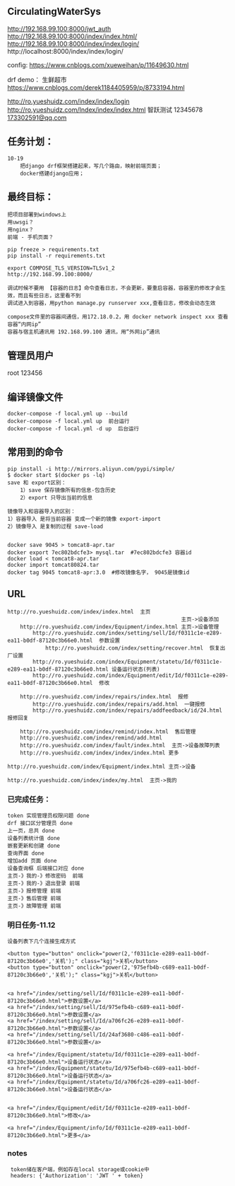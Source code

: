 ## CirculatingWaterSys


http://192.168.99.100:8000/jwt_auth
http://192.168.99.100:8000/index/index.html/
http://192.168.99.100:8000/index/index/login/
http://localhost:8000/index/index/login/

config:
    https://www.cnblogs.com/xueweihan/p/11649630.html
   
drf demo：
	生鲜超市
	https://www.cnblogs.com/derek1184405959/p/8733194.html
   
   
http://ro.yueshuidz.com/index/index/login
http://ro.yueshuidz.com/Index/index/index.html
智跃测试 
12345678
173302591@qq.com

## 任务计划：
    10-19
        把django drf框架搭建起来，写几个路由，映射前端页面；
        docker搭建django应用；
        
## 最终目标：
    把项目部署到windows上
    用uwsgi？
    用nginx？
    前端 - 手机页面？
    
	pip freeze > requirements.txt
	pip install -r requirements.txt

    export COMPOSE_TLS_VERSION=TLSv1_2
    http://192.168.99.100:8000/

    调试时候不要用 【容器的日志】命令查看日志，不会更新，要重启容器，容器里的修改才会生效，而且有些日志，这里看不到
    调试进入到容器，用python manage.py runserver xxx,查看日志，修改会动态生效

    compose文件里的容器间通信，用172.18.0.2，用 docker network inspect xxx 查看容器“内网ip”
    容器与宿主机通讯用 192.168.99.100 通讯，用“外网ip”通讯

## 管理员用户
   root 
   123456

## 编译镜像文件
    docker-compose -f local.yml up --build
    docker-compose -f local.yml up  前台运行
    docker-compose -f local.yml -d up  后台运行

## 常用到的命令
    pip install -i http://mirrors.aliyun.com/pypi/simple/
    $ docker start $(docker ps -lq)
    save 和 export区别：
        1）save 保存镜像所有的信息-包含历史
        2）export 只导出当前的信息

    镜像导入和容器导入的区别：
    1）容器导入 是将当前容器 变成一个新的镜像 export-import
    2）镜像导入 是复制的过程 save-load

    
    docker save 9045 > tomcat8-apr.tar
    docker export 7ec802bdcfe3> mysql.tar  #7ec802bdcfe3 容器id
    docker load < tomcat8-apr.tar
    docker import tomcat80824.tar
    docker tag 9045 tomcat8-apr:3.0  #修改镜像名字， 9045是镜像id
    
## URL
    http://ro.yueshuidz.com/index/index.html  主页
                                                           主页->设备添加
        http://ro.yueshuidz.com/index/Equipment/index.html 主页->设备管理
            http://ro.yueshuidz.com/index/setting/sell/Id/f0311c1e-e289-ea11-b0df-87120c3b66e0.html  参数设置
                http://ro.yueshuidz.com/index/setting/recover.html  恢复出厂设置
            http://ro.yueshuidz.com/index/Equipment/statetu/Id/f0311c1e-e289-ea11-b0df-87120c3b66e0.html 设备运行状态(列表)
            http://ro.yueshuidz.com/index/Equipment/edit/Id/f0311c1e-e289-ea11-b0df-87120c3b66e0.html  修改

        http://ro.yueshuidz.com/index/repairs/index.html  报修
            http://ro.yueshuidz.com/index/repairs/add.html  一键报修
            http://ro.yueshuidz.com/index/repairs/addfeedback/id/24.html 报修回复
        
        http://ro.yueshuidz.com/index/remind/index.html  售后管理
        http://ro.yueshuidz.com/index/remind/add.html    
        http://ro.yueshuidz.com/index/fault/index.html  主页->设备故障列表
        http://ro.yueshuidz.com/index/index/index.html 更多

    http://ro.yueshuidz.com/index/Equipment/index.html 主页->设备
    
    http://ro.yueshuidz.com/index/index/my.html  主页->我的

### 已完成任务：
    token 实现管理员权限问题 done
    drf 接口区分管理员 done
    上一页，总共 done
    设备列表统计值 done
    嵌套更新和创建 done 
    查询界面 done
    增加add 页面 done
    设备查询框 后端接口对应 done
    主页-》我的-》修改密码  前端
    主页-》我的-》退出登录 前端
    主页-》报修管理 前端
    主页-》售后管理 前端
    主页-》故障管理 前端

### 明日任务-11.12
    设备列表下几个连接生成方式
    
    <button type="button" onclick="power(2,'f0311c1e-e289-ea11-b0df-87120c3b66e0','关机');" class="kgj">关机</button>
    <button type="button" onclick="power(2,'975efb4b-c689-ea11-b0df-87120c3b66e0','关机');" class="kgj">关机</button>


    <a href="/index/setting/sell/Id/f0311c1e-e289-ea11-b0df-87120c3b66e0.html">参数设置</a>
    <a href="/index/setting/sell/Id/975efb4b-c689-ea11-b0df-87120c3b66e0.html">参数设置</a>
    <a href="/index/setting/sell/Id/a706fc26-e289-ea11-b0df-87120c3b66e0.html">参数设置</a>
    <a href="/index/setting/sell/Id/24af3680-c486-ea11-b0df-87120c3b66e0.html">参数设置</a>

    <a href="/index/Equipment/statetu/Id/f0311c1e-e289-ea11-b0df-87120c3b66e0.html">设备运行状态</a>
    <a href="/index/Equipment/statetu/Id/975efb4b-c689-ea11-b0df-87120c3b66e0.html">设备运行状态</a>
    <a href="/index/Equipment/statetu/Id/a706fc26-e289-ea11-b0df-87120c3b66e0.html">设备运行状态</a>


    <a href="/index/Equipment/edit/Id/f0311c1e-e289-ea11-b0df-87120c3b66e0.html">修改</a>

    <a href="/index/Equipment/info/Id/f0311c1e-e289-ea11-b0df-87120c3b66e0.html">更多</a>

                            

### notes
     token储在客户端，例如存在local storage或cookie中
     headers: {'Authorization': 'JWT ' + token}